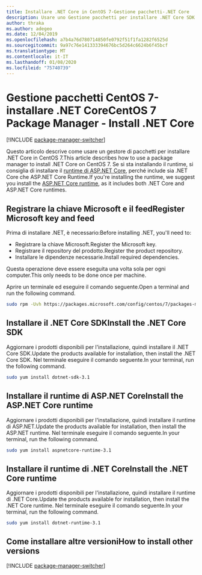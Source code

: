 ```yaml
---
title: Installare .NET Core in CentOS 7-Gestione pacchetti-.NET Core
description: Usare uno Gestione pacchetti per installare .NET Core SDK e Runtime in CentOS 7.
author: thraka
ms.author: adegeo
ms.date: 12/04/2019
ms.openlocfilehash: a7b4a76d780714850fe0792f51f1fa1282f6525d
ms.sourcegitcommit: 9a97c76e141333394676bc5d264c6624b6f45bcf
ms.translationtype: MT
ms.contentlocale: it-IT
ms.lasthandoff: 01/08/2020
ms.locfileid: "75740739"
---
```

# <a name="centos-7-package-manager---install-net-core"></a><span data-ttu-id="f6037-103">Gestione pacchetti CentOS 7-installare .NET Core</span><span class="sxs-lookup"><span data-stu-id="f6037-103">CentOS 7 Package Manager - Install .NET Core</span></span>

[!INCLUDE [package-manager-switcher](./includes/package-manager-switcher.md)]

<span data-ttu-id="f6037-104">Questo articolo descrive come usare un gestore di pacchetti per installare .NET Core in CentOS 7.</span><span class="sxs-lookup"><span data-stu-id="f6037-104">This article describes how to use a package manager to install .NET Core on CentOS 7.</span></span> <span data-ttu-id="f6037-105">Se si sta installando il runtime, si consiglia di installare il [runtime di ASP.NET Core](#install-the-aspnet-core-runtime), perché include sia .NET Core che ASP.NET Core Runtime.</span><span class="sxs-lookup"><span data-stu-id="f6037-105">If you're installing the runtime, we suggest you install the [ASP.NET Core runtime](#install-the-aspnet-core-runtime), as it includes both .NET Core and ASP.NET Core runtimes.</span></span>

## <a name="register-microsoft-key-and-feed"></a><span data-ttu-id="f6037-106">Registrare la chiave Microsoft e il feed</span><span class="sxs-lookup"><span data-stu-id="f6037-106">Register Microsoft key and feed</span></span>

<span data-ttu-id="f6037-107">Prima di installare .NET, è necessario:</span><span class="sxs-lookup"><span data-stu-id="f6037-107">Before installing .NET, you'll need to:</span></span>

- <span data-ttu-id="f6037-108">Registrare la chiave Microsoft.</span><span class="sxs-lookup"><span data-stu-id="f6037-108">Register the Microsoft key.</span></span>
- <span data-ttu-id="f6037-109">Registrare il repository del prodotto.</span><span class="sxs-lookup"><span data-stu-id="f6037-109">Register the product repository.</span></span>
- <span data-ttu-id="f6037-110">Installare le dipendenze necessarie.</span><span class="sxs-lookup"><span data-stu-id="f6037-110">Install required dependencies.</span></span>

<span data-ttu-id="f6037-111">Questa operazione deve essere eseguita una volta sola per ogni computer.</span><span class="sxs-lookup"><span data-stu-id="f6037-111">This only needs to be done once per machine.</span></span>

<span data-ttu-id="f6037-112">Aprire un terminale ed eseguire il comando seguente.</span><span class="sxs-lookup"><span data-stu-id="f6037-112">Open a terminal and run the following command.</span></span>

```bash
sudo rpm -Uvh https://packages.microsoft.com/config/centos/7/packages-microsoft-prod.rpm
```

## <a name="install-the-net-core-sdk"></a><span data-ttu-id="f6037-113">Installare il .NET Core SDK</span><span class="sxs-lookup"><span data-stu-id="f6037-113">Install the .NET Core SDK</span></span>

<span data-ttu-id="f6037-114">Aggiornare i prodotti disponibili per l'installazione, quindi installare il .NET Core SDK.</span><span class="sxs-lookup"><span data-stu-id="f6037-114">Update the products available for installation, then install the .NET Core SDK.</span></span> <span data-ttu-id="f6037-115">Nel terminale eseguire il comando seguente.</span><span class="sxs-lookup"><span data-stu-id="f6037-115">In your terminal, run the following command.</span></span>

```bash
sudo yum install dotnet-sdk-3.1
```

## <a name="install-the-aspnet-core-runtime"></a><span data-ttu-id="f6037-116">Installare il runtime di ASP.NET Core</span><span class="sxs-lookup"><span data-stu-id="f6037-116">Install the ASP.NET Core runtime</span></span>

<span data-ttu-id="f6037-117">Aggiornare i prodotti disponibili per l'installazione, quindi installare il runtime di ASP.NET.</span><span class="sxs-lookup"><span data-stu-id="f6037-117">Update the products available for installation, then install the ASP.NET runtime.</span></span> <span data-ttu-id="f6037-118">Nel terminale eseguire il comando seguente.</span><span class="sxs-lookup"><span data-stu-id="f6037-118">In your terminal, run the following command.</span></span>

```bash
sudo yum install aspnetcore-runtime-3.1
```

## <a name="install-the-net-core-runtime"></a><span data-ttu-id="f6037-119">Installare il runtime di .NET Core</span><span class="sxs-lookup"><span data-stu-id="f6037-119">Install the .NET Core runtime</span></span>

<span data-ttu-id="f6037-120">Aggiornare i prodotti disponibili per l'installazione, quindi installare il runtime di .NET Core.</span><span class="sxs-lookup"><span data-stu-id="f6037-120">Update the products available for installation, then install the .NET Core runtime.</span></span> <span data-ttu-id="f6037-121">Nel terminale eseguire il comando seguente.</span><span class="sxs-lookup"><span data-stu-id="f6037-121">In your terminal, run the following command.</span></span>

```bash
sudo yum install dotnet-runtime-3.1
```

## <a name="how-to-install-other-versions"></a><span data-ttu-id="f6037-122">Come installare altre versioni</span><span class="sxs-lookup"><span data-stu-id="f6037-122">How to install other versions</span></span>

[!INCLUDE [package-manager-switcher](./includes/package-manager-heading-hack-pkgname.md)]
